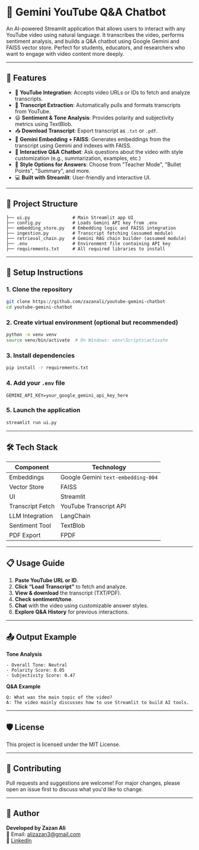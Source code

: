 # 🎥 Gemini YouTube Q&A Chatbot

An AI-powered Streamlit application that allows users to interact with any YouTube video using natural language. It transcribes the video, performs sentiment analysis, and builds a Q&A chatbot using Google Gemini and FAISS vector store. Perfect for students, educators, and researchers who want to engage with video content more deeply.

---

## 🚀 Features

- 🔗 **YouTube Integration**: Accepts video URLs or IDs to fetch and analyze transcripts.
- 📜 **Transcript Extraction**: Automatically pulls and formats transcripts from YouTube.
- 😃 **Sentiment & Tone Analysis**: Provides polarity and subjectivity metrics using TextBlob.
- 📥 **Download Transcript**: Export transcript as `.txt` or `.pdf`.
- 🧠 **Gemini Embedding + FAISS**: Generates embeddings from the transcript using Gemini and indexes with FAISS.
- 💬 **Interactive Q&A Chatbot**: Ask questions about the video with style customization (e.g., summarization, examples, etc.)
- 🧩 **Style Options for Answers**: Choose from "Teacher Mode", "Bullet Points", "Summary", and more.
- 💻 **Built with Streamlit**: User-friendly and interactive UI.

---

## 📁 Project Structure

```
├── ui.py                # Main Streamlit app UI
├── config.py            # Loads Gemini API key from .env
├── embedding_store.py   # Embedding logic and FAISS integration
├── ingestion.py         # Transcript fetching (assumed module)
├── retrieval_chain.py   # Gemini RAG chain builder (assumed module)
├── .env                 # Environment file containing API key
├── requirements.txt     # All required libraries to install
```

---

## 🔧 Setup Instructions

### 1. Clone the repository

```bash
git clone https://github.com/zazanali/youtube-gemini-chatbot
cd youtube-gemini-chatbot
```

### 2. Create virtual environment (optional but recommended)

```bash
python -m venv venv
source venv/bin/activate  # On Windows: venv\Scripts\activate
```

### 3. Install dependencies

```bash
pip install -r requirements.txt
```

### 4. Add your `.env` file

```env
GEMINI_API_KEY=your_google_gemini_api_key_here
```

### 5. Launch the application

```bash
streamlit run ui.py
```

---

## 🛠️ Tech Stack

| Component       | Technology                        |
|----------------|------------------------------------|
| Embeddings      | Google Gemini `text-embedding-004` |
| Vector Store    | FAISS                              |
| UI              | Streamlit                          |
| Transcript Fetch| YouTube Transcript API             |
| LLM Integration | LangChain                          |
| Sentiment Tool  | TextBlob                           |
| PDF Export      | FPDF                               |

---

## 📋 Usage Guide

1. **Paste YouTube URL or ID**.
2. **Click “Load Transcript”** to fetch and analyze.
3. **View & download** the transcript (TXT/PDF).
4. **Check sentiment/tone**.
5. **Chat** with the video using customizable answer styles.
6. **Explore Q&A History** for previous interactions.

---

## 📤 Output Example

**Tone Analysis**
```
- Overall Tone: Neutral
- Polarity Score: 0.05
- Subjectivity Score: 0.47
```

**Q&A Example**
```
Q: What was the main topic of the video?
A: The video mainly discusses how to use Streamlit to build AI tools.
```

---

## 🛡️ License

This project is licensed under the MIT License.

---

## 🤝 Contributing

Pull requests and suggestions are welcome! For major changes, please open an issue first to discuss what you'd like to change.

---

## 🙋 Author

**Developed by Zazan Ali**  
📧 Email: alizazan3@gmail.com  
🔗 [LinkedIn](https://www.linkedin.com/zazanali)
